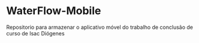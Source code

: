 # WaterFlow-Mobile
Repositorio para armazenar o aplicativo móvel do trabalho de conclusão de curso de Isac Diógenes
